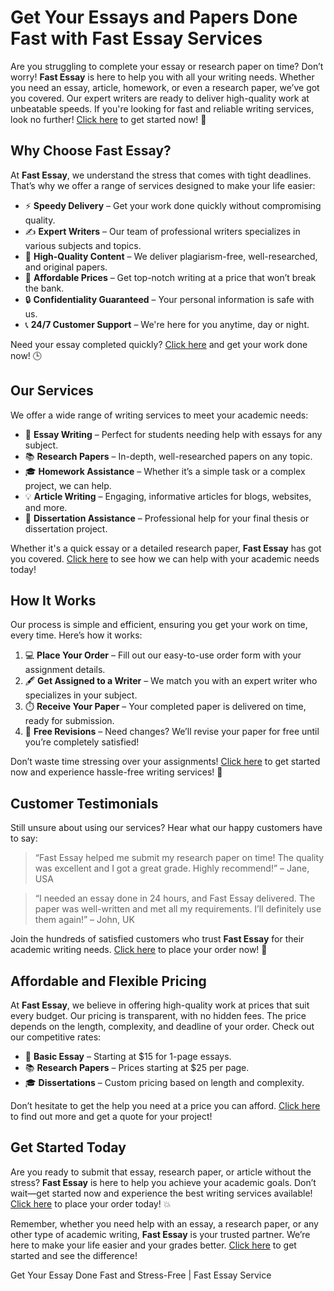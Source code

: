 <h1>Get Your Essays and Papers Done Fast with Fast Essay Services</h1>

<p>Are you struggling to complete your essay or research paper on time? Don’t worry! <strong>Fast Essay</strong> is here to help you with all your writing needs. Whether you need an essay, article, homework, or even a research paper, we’ve got you covered. Our expert writers are ready to deliver high-quality work at unbeatable speeds. If you're looking for fast and reliable writing services, look no further! <a href="https://tinyurl.com/topessay?keyword=fast+essay">Click here</a> to get started now! 🚀</p>

<h2>Why Choose Fast Essay?</h2>

<p>At <strong>Fast Essay</strong>, we understand the stress that comes with tight deadlines. That’s why we offer a range of services designed to make your life easier:</p>

<ul>
  <li>⚡ <strong>Speedy Delivery</strong> – Get your work done quickly without compromising quality.</li>
  <li>✍️ <strong>Expert Writers</strong> – Our team of professional writers specializes in various subjects and topics.</li>
  <li>💯 <strong>High-Quality Content</strong> – We deliver plagiarism-free, well-researched, and original papers.</li>
  <li>💸 <strong>Affordable Prices</strong> – Get top-notch writing at a price that won’t break the bank.</li>
  <li>🔒 <strong>Confidentiality Guaranteed</strong> – Your personal information is safe with us.</li>
  <li>📞 <strong>24/7 Customer Support</strong> – We're here for you anytime, day or night.</li>
</ul>

<p>Need your essay completed quickly? <a href="https://tinyurl.com/topessay?keyword=fast+essay">Click here</a> and get your work done now! 🕒</p>

<h2>Our Services</h2>

<p>We offer a wide range of writing services to meet your academic needs:</p>

<ul>
  <li>📝 <strong>Essay Writing</strong> – Perfect for students needing help with essays for any subject.</li>
  <li>📚 <strong>Research Papers</strong> – In-depth, well-researched papers on any topic.</li>
  <li>🎓 <strong>Homework Assistance</strong> – Whether it’s a simple task or a complex project, we can help.</li>
  <li>💡 <strong>Article Writing</strong> – Engaging, informative articles for blogs, websites, and more.</li>
  <li>📝 <strong>Dissertation Assistance</strong> – Professional help for your final thesis or dissertation project.</li>
</ul>

<p>Whether it's a quick essay or a detailed research paper, <strong>Fast Essay</strong> has got you covered. <a href="https://tinyurl.com/topessay?keyword=fast+essay">Click here</a> to see how we can help with your academic needs today!</p>

<h2>How It Works</h2>

<p>Our process is simple and efficient, ensuring you get your work on time, every time. Here’s how it works:</p>

<ol>
  <li>💻 <strong>Place Your Order</strong> – Fill out our easy-to-use order form with your assignment details.</li>
  <li>🖋️ <strong>Get Assigned to a Writer</strong> – We match you with an expert writer who specializes in your subject.</li>
  <li>⏱️ <strong>Receive Your Paper</strong> – Your completed paper is delivered on time, ready for submission.</li>
  <li>🔄 <strong>Free Revisions</strong> – Need changes? We’ll revise your paper for free until you’re completely satisfied!</li>
</ol>

<p>Don’t waste time stressing over your assignments! <a href="https://tinyurl.com/topessay?keyword=fast+essay">Click here</a> to get started now and experience hassle-free writing services! 📝</p>

<h2>Customer Testimonials</h2>

<p>Still unsure about using our services? Hear what our happy customers have to say:</p>

<blockquote>
  <p>“Fast Essay helped me submit my research paper on time! The quality was excellent and I got a great grade. Highly recommend!” – Jane, USA</p>
</blockquote>

<blockquote>
  <p>“I needed an essay done in 24 hours, and Fast Essay delivered. The paper was well-written and met all my requirements. I’ll definitely use them again!” – John, UK</p>
</blockquote>

<p>Join the hundreds of satisfied customers who trust <strong>Fast Essay</strong> for their academic writing needs. <a href="https://tinyurl.com/topessay?keyword=fast+essay">Click here</a> to place your order now! 🌟</p>

<h2>Affordable and Flexible Pricing</h2>

<p>At <strong>Fast Essay</strong>, we believe in offering high-quality work at prices that suit every budget. Our pricing is transparent, with no hidden fees. The price depends on the length, complexity, and deadline of your order. Check out our competitive rates:</p>

<ul>
  <li>💸 <strong>Basic Essay</strong> – Starting at $15 for 1-page essays.</li>
  <li>📚 <strong>Research Papers</strong> – Prices starting at $25 per page.</li>
  <li>🎓 <strong>Dissertations</strong> – Custom pricing based on length and complexity.</li>
</ul>

<p>Don’t hesitate to get the help you need at a price you can afford. <a href="https://tinyurl.com/topessay?keyword=fast+essay">Click here</a> to find out more and get a quote for your project!</p>

<h2>Get Started Today</h2>

<p>Are you ready to submit that essay, research paper, or article without the stress? <strong>Fast Essay</strong> is here to help you achieve your academic goals. Don’t wait—get started now and experience the best writing services available! <a href="https://tinyurl.com/topessay?keyword=fast+essay">Click here</a> to place your order today! 💥</p>

<p>Remember, whether you need help with an essay, a research paper, or any other type of academic writing, <strong>Fast Essay</strong> is your trusted partner. We’re here to make your life easier and your grades better. <a href="https://tinyurl.com/topessay?keyword=fast+essay">Click here</a> to get started and see the difference!</p>
Get Your Essay Done Fast and Stress-Free | Fast Essay Service
